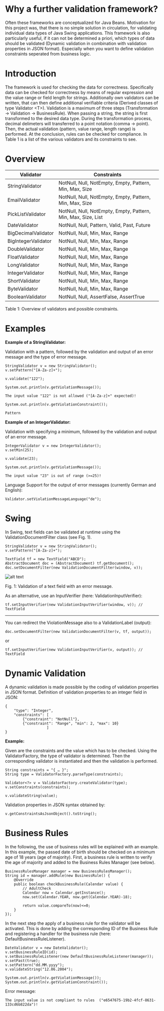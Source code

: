 Why a further validation framework?
===================================

Often these frameworks are conceptualized for Java Beans. Motivation for this project was, that there is no simple solution in circulation, for validating individual data types of Java Swing applications. This framework is also particularly useful, if it can not be determined a priori, which types of data should be validated (Dynamic validation in combination with validation properties in JSON format). Especially when you want to define validation constraints seperated from business logic.

Introduction
============

The framework is used for checking the data for correctness. Specifically data can be checked for correctness by means of regular expression and the value range or field length for strings. Additionally own validators can be written, that can then define additional verifiable criteria (Derived classes of type Validator &lt;T&gt;). Validation is a maximum of three steps (Transformation → Validation → BusinessRule). When passing a string, the string is first transformed to the desired data type. During the transformation process, decimal delimeters will transferred to a point notation (comma → point). Then, the actual validation (pattern, value range, length range) is performed. At the conclusion, rules can be checked for compliance. In Table 1 is a list of the various validators and its constraints to see.

Overview
========

| Validator | Constraints |
| --------- | ----------- |
| StringValidator     | NotNull, Null, NotEmpty, Empty, Pattern, Min, Max, Size |
| EmailValidator      | NotNull, Null, NotEmpty, Empty, Pattern, Min, Max, Size |
| PickListValidator   | NotNull, Null, NotEmpty, Empty, Pattern, Min, Max, Size, List |
| DateValidator       | NotNull, Null, Pattern, Valid, Past, Future |
| BigDecimalValidator | NotNull, Null, Min, Max, Range |
| BigIntegerValidator | NotNull, Null, Min, Max, Range |
| DoubleValidator     | NotNull, Null, Min, Max, Range |
| FloatValidator      | NotNull, Null, Min, Max, Range |
| LongValidator       | NotNull, Null, Min, Max, Range |
| IntegerValidator    | NotNull, Null, Min, Max, Range |
| ShortValidator      | NotNull, Null, Min, Max, Range |
| ByteValidator       | NotNull, Null, Min, Max, Range |
| BooleanValidator    | NotNull, Null, AssertFalse, AssertTrue |

Table 1: Overview of validators and possible constraints.

Examples
========
<b>Example of a StringValidator:</b>

Validation with a pattern, followed by the validation and output of an error message and the type of error message.
<pre><code>StringValidator v = new StringValidator();
v.setPattern("[A-Za-z]+");

v.validate("122");

System.out.println(v.getViolationMessage());

The input value "122" is not allowed ("[A-Za-z]+" expected)!

System.out.println(v.getViolationConstraint());

Pattern</code></pre>
<b>Example of an IntegerValidator:</b>

Validation with specifying a minimum, followed by the validation and output of an error message.
<pre><code>IntegerValidator v = new IntegerValidator();
v.setMin(25);

v.validate(23);

System.out.println(v.getViolationMessage());

The input value "23" is out of range (>=25)!</code></pre>

Language Support for the output of error messages (currently German and English):

<pre><code>Validator.setViolationMessageLanguage("de");</code></pre>

Swing
=====

In Swing, text fields can be validated at runtime using the ValidationDocumentFilter class (see Fig. 1).

<pre><code>StringValidator v = new StringValidator();
v.setPattern("[A-Za-z]+");

TextField tf = new TextField("ABCD");
AbstractDocument doc = (AbstractDocument) tf.getDocument();
doc.setDocumentFilter(new ValidationDocumentFilter(window, v));</code></pre>

![alt text](https://github.com/relvaner/tools4j-validator/blob/master/doc/images/ValidationDocumentFilter.jpg "ValidationDocumentFilter")

Fig. 1: Validation of a text field with an error message.

As an alternative, use an InputVerifier (here: ValidationInputVerifier):

<pre><code>tf.setInputVerifier(new ValidationInputVerifier(window, v)); // TextField</code></pre>

---

You can redirect the ViolationMessage also to a ValidationLabel (output):

<pre><code>doc.setDocumentFilter(new ValidationDocumentFilter(v, tf, output));</code></pre>

or

<pre><code>tf.setInputVerifier(new ValidationInputVerifier(v, output)); // TextField</code></pre>

Dynamic Validation
==================
A dynamic validation is made possible by the coding of validation properties in JSON format. Definition of validation properties to an integer field in JSON:

<pre><code>{
    "type": "Integer",
    "constraints": [
        {"constraint": "NotNull"},
        {"constraint": "Range", "min": 2, "max": 10}
                   ]
}</code></pre>

<b>Example:</b>

Given are the constraints and the value which has to be checked. Using the ValidatorFactory, the type of validator is determined. Then the corresponding validator is instantiated and then the validation is performed.

<pre><code>String constraints = "{ … }";
String type = ValidatorFactory.parseType(constraints);

Validator&lt;?&gt; v = ValidatorFactory.createValidator(type);
v.setConstraints(constraints);

v.validateString(value);</code></pre>

Validation properties in JSON syntax obtained by:

<pre><code>v.getConstraintsAsJsonObject().toString();</code></pre>

Business Rules
==============

In the following, the use of business rules will be explained with an example. In this example, the passed date of birth should be checked on a minimum age of 18 years (age of majority). First, a business rule is written to verify the age of majority and added to the Business Rules Manager (see below).

<pre><code>BusinessRulesManager manager = new BusinessRulesManager();
String id = manager.addRule(new BusinessRule<Calendar>() {
	@Override
	public boolean checkBusinessRule(Calendar value) {
		// AdultCheck
		Calendar now = Calendar.getInstance();
		now.set(Calendar.YEAR, now.get(Calendar.YEAR)-18);
				
		return value.compareTo(now)<=0;
	}
});</code></pre>

In the next step the apply of a business rule for the validator will be activated. This is done by adding the corresponding ID of the Business Rule and registering a handler for the business rule (here: DefaultBusinessRuleListener).

<pre><code>DateValidator v = new DateValidator();
v.setBusinessRuleID(id);
v.setBusinessRuleListener(new DefaultBusinessRuleListener(manager));
v.setPast(true);
v.setPattern("dd.MM.yyyy");
v.validateString("12.06.2004");

System.out.println(v.getViolationMessage());
System.out.println(v.getViolationConstraint());
</code></pre>

Error message:

<pre><code>The input value is not compliant to rules  ("e6547675-19b2-4fcf-8631-133cd6b822da")!</code></pre>